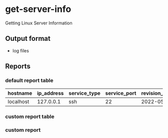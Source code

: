 # get-server-info

Getting Linux Server Information


## Output format

* log files


## Reports

### default report table



| hostname  | ip_address | service_type | service_port | revision_date | OS    | ARCH   | CPUs_vCPUs | CPU_Model    | RAM | Storage |
|-----------|------------|--------------|--------------|---------------|-------|--------|------------|--------------|-----|---------|
| localhost | 127.0.0.1  | ssh          | 22           | 2022-05-19    | linux | amd_64 | 4          | gadfgdfgdfgg | 7GB |         |


### custom report table 


### custom report 




